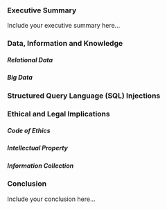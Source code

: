 ### Executive Summary 
Include your executive summary here...

### Data, Information and Knowledge
##### Relational Data
##### Big Data

### Structured Query Language (SQL) Injections

### Ethical and Legal Implications
##### Code of Ethics
##### Intellectual Property
##### Information Collection

### Conclusion
Include your conclusion here...

